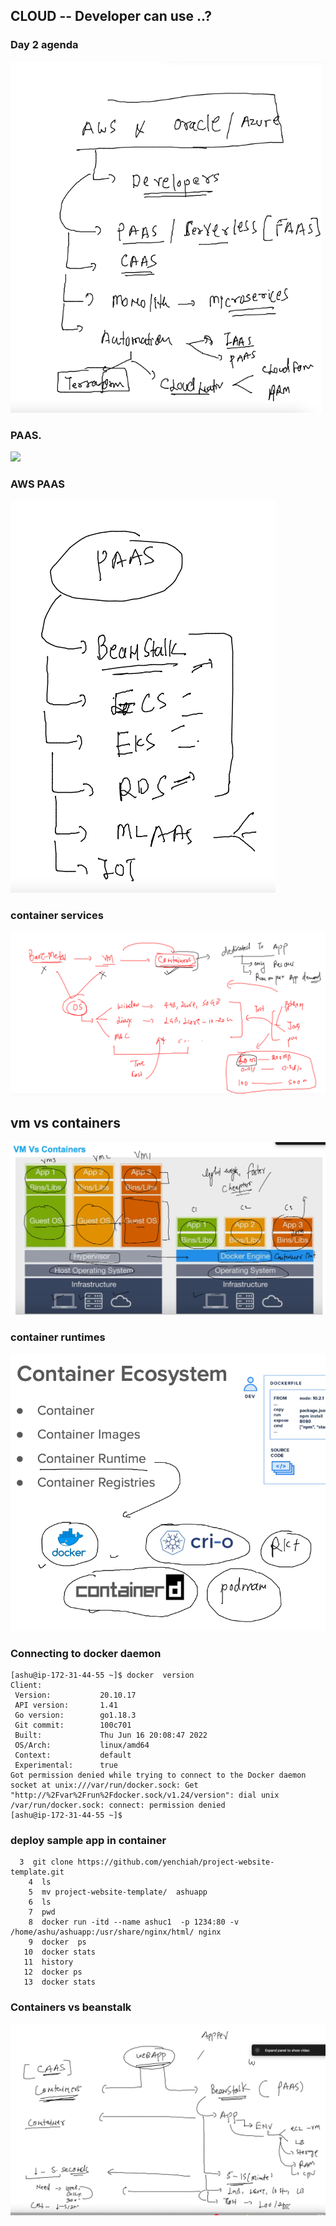 ## CLOUD -- Developer can use ..?

### Day 2 agenda 

<img src="ag.png">

### PAAS. 

<img src="pass.png">

### AWS PAAS 

<img src="awspaas.png">

### container services 

<img src="containers.png">

## vm vs containers 

<img src="cont1.png">

### container runtimes 

<img src="cr.png">

### Connecting to docker daemon 

```
[ashu@ip-172-31-44-55 ~]$ docker  version 
Client:
 Version:           20.10.17
 API version:       1.41
 Go version:        go1.18.3
 Git commit:        100c701
 Built:             Thu Jun 16 20:08:47 2022
 OS/Arch:           linux/amd64
 Context:           default
 Experimental:      true
Got permission denied while trying to connect to the Docker daemon socket at unix:///var/run/docker.sock: Get "http://%2Fvar%2Frun%2Fdocker.sock/v1.24/version": dial unix /var/run/docker.sock: connect: permission denied
[ashu@ip-172-31-44-55 ~]$ 

```

### deploy sample app in container 

```
  3  git clone https://github.com/yenchiah/project-website-template.git
    4  ls
    5  mv project-website-template/  ashuapp
    6  ls
    7  pwd
    8  docker run -itd --name ashuc1  -p 1234:80 -v /home/ashu/ashuapp:/usr/share/nginx/html/ nginx 
    9  docker  ps
   10  docker stats
   11  history 
   12  docker ps
   13  docker stats

```

### Containers vs beanstalk 

<img src="bean.png">




